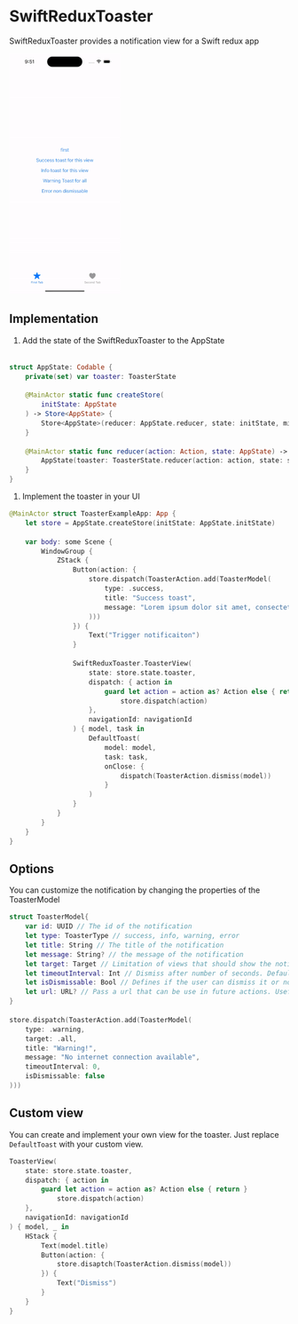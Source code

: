 # SwiftReduxToaster
SwiftReduxToaster provides a notification view for a Swift redux app

![Demo](https://github.com/andylindebros/SwiftReduxToaster/blob/main/Assets/banner.gif)


## Implementation
1. Add the state of the SwiftReduxToaster to the AppState
```Swift

struct AppState: Codable {
    private(set) var toaster: ToasterState

    @MainActor static func createStore(
        initState: AppState
    ) -> Store<AppState> {
        Store<AppState>(reducer: AppState.reducer, state: initState, middleware: [Middleware<AppState>]())
    }

    @MainActor static func reducer(action: Action, state: AppState) -> AppState {
        AppState(toaster: ToasterState.reducer(action: action, state: state.toaster))
    }
}
```
1. Implement the toaster in your UI
``` Swift
@MainActor struct ToasterExampleApp: App {
    let store = AppState.createStore(initState: AppState.initState)
    
    var body: some Scene {
        WindowGroup {
            ZStack {
                Button(action: {
                    store.dispatch(ToasterAction.add(ToasterModel(
                        type: .success,
                        title: "Success toast", 
                        message: "Lorem ipsum dolor sit amet, consectetur adipiscing elit, sed do eiusmod tempor incididunt ut labore et dolore magna aliqua."
                    )))
                }) {
                    Text("Trigger notificaiton")
                }

                SwiftReduxToaster.ToasterView(
                    state: store.state.toaster,
                    dispatch: { action in
                        guard let action = action as? Action else { return }
                            store.dispatch(action)
                    },
                    navigationId: navigationId
                ) { model, task in
                    DefaultToast(
                        model: model,
                        task: task,
                        onClose: {
                            dispatch(ToasterAction.dismiss(model))
                        }
                    )
                }
            }
        }
    }
}
```

## Options
You can customize the notification by changing the properties of the ToasterModel
```Swift
struct ToasterModel{
    var id: UUID // The id of the notification
    let type: ToasterType // success, info, warning, error
    let title: String // The title of the notification
    let message: String? // the message of the notification
    let target: Target // Limitation of views that should show the notification (Useful if you have multiple view implementations). Default: .all
    let timeoutInterval: Int // Dismiss after number of seconds. Default is 7. Disable it by setting it to zero
    let isDismissable: Bool // Defines if the user can dismiss it or not. Default: true
    let url: URL? // Pass a url that can be use in future actions. Useful when working with deep links
}

store.dispatch(ToasterAction.add(ToasterModel(
    type: .warning,
    target: .all,
    title: "Warning!",
    message: "No internet connection available",
    timeoutInterval: 0,
    isDismissable: false
)))
```

## Custom view
You can create and implement your own view for the toaster. Just replace `DefaultToast` with your custom view.
```Swift
ToasterView(
    state: store.state.toaster,
    dispatch: { action in
        guard let action = action as? Action else { return }
            store.dispatch(action)
    },
    navigationId: navigationId
) { model, _ in
    HStack {
        Text(model.title)
        Button(action: {
            store.disaptch(ToasterAction.dismiss(model))
        }) {
            Text("Dismiss")
        }
    }
}
```
